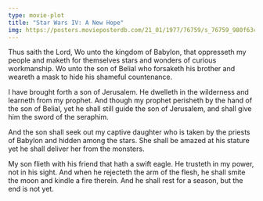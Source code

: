 ```yaml
---
type: movie-plot
title: "Star Wars IV: A New Hope"
img: https://posters.movieposterdb.com/21_01/1977/76759/s_76759_980f63c8.jpg
---
```


Thus saith the Lord, Wo unto the kingdom of Babylon, that oppresseth my people and maketh for themselves stars and wonders of curious workmanship. Wo unto the son of Belial who forsaketh his brother and weareth a mask to hide his shameful countenance.

I have brought forth a son of Jerusalem. He dwelleth in the wilderness and learneth from my prophet. And though my prophet perisheth by the hand of the son of Belial, yet he shall still guide the son of Jerusalem, and shall give him the sword of the seraphim.

And the son shall seek out my captive daughter who is taken by the priests of Babylon and hidden among the stars. She shall be amazed at his stature yet he shall deliver her from the monsters.

My son flieth with his friend that hath a swift eagle. He trusteth in my power, not in his sight. And when he rejecteth the arm of the flesh, he shall smite the moon and kindle a fire therein. And he shall rest for a season, but the end is not yet.
